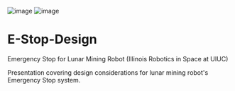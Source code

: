 ![image](https://user-images.githubusercontent.com/45504513/128098660-02fcaf74-c377-4d72-a6da-f246b614dcae.png)
![image](https://user-images.githubusercontent.com/45504513/128098511-5f8fbbaf-b737-451f-adff-178e59759f3b.png)

# E-Stop-Design
Emergency Stop for Lunar Mining Robot (Illinois Robotics in Space at UIUC)



Presentation covering design considerations for lunar mining robot's Emergency Stop system.
